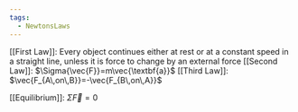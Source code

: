 ```yaml
---
tags:
  - NewtonsLaws
---
```

[[First Law]]: Every object continues either at rest or at a constant speed in a straight line, unless it is force to change by an external force
[[Second Law]]: $\Sigma{\vec{F}}=m\vec{\textbf{a}}$ 
[[Third Law]]: $\vec{F_{A\,on\,B}}=-\vec{F_{B\,on\,A}}$ 

[[Equilibrium]]: $\Sigma{\vec{F}}=0$ 
